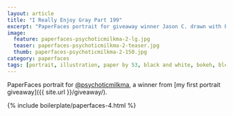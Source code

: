 ```yaml
---
layout: article
title: "I Really Enjoy Gray Part 199"
excerpt: "PaperFaces portrait for giveaway winner Jason C. drawn with Paper by 53 on an iPad."
image: 
  feature: paperfaces-psychoticmilkma-2-lg.jpg
  teaser: paperfaces-psychoticmilkma-2-teaser.jpg
  thumb: paperfaces-psychoticmilkma-2-150.jpg
category: paperfaces
tags: [portrait, illustration, paper by 53, black and white, bokeh, blend]
---
```


PaperFaces portrait for [@psychoticmilkma](http://twitter.com/psychoticmilkma), a winner from [my first portrait giveaway]({{ site.url }}/giveaway/).

{% include boilerplate/paperfaces-4.html %}
